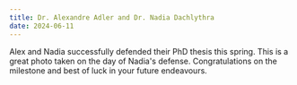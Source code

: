 ```yaml
---
title: Dr. Alexandre Adler and Dr. Nadia Dachlythra
date: 2024-06-11
---
```


Alex and Nadia successfully defended their PhD thesis this spring. This is a great photo taken on the day of Nadia's defense. Congratulations on the milestone and best of luck in your future endeavours. 


<!--more-->